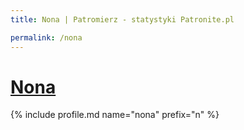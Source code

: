 ```yaml
---
title: Nona | Patromierz - statystyki Patronite.pl

permalink: /nona
---
```


# [Nona](https://patronite.pl/nona)

{% include profile.md name="nona" prefix="n" %}
